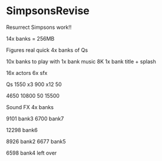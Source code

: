 # SimpsonsRevise
Resurrect Simpsons work!!

14x banks = 256MB

Figures real quick
4x banks of Qs

10x banks to play with
 1x bank	music	8K
 1x bank	title + splash

16x actors
 6x sfx
 
 
 
Qs
1550	x3
 900	x12
  50
  
 4650
10800
   50
15500



Sound FX
4x banks

9101	bank3
6700	bank7

12298	bank6

8926	bank2
6677	bank5


6598	bank4
left 	over